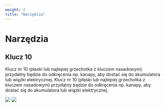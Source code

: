 ```yaml
---
weight: 2
title: "Narzędzia"
---
```


# Narzędzia

## Klucz 10

Klucz nr 10 (płaski lub najlepiej grzechotka z kluczem nasadowym) przydatny będzie do odkręcenia np. kanapy, aby dostać się do akumulatora lub wiązki elektrycznej.
Klucz nr 10 (płaski lub najlepiej grzechotka z kluczem nasadowym) przydatny będzie do odkręcenia np. kanapy, aby dostać się do akumulatora lub wiązki elektrycznej.

![](/img/tools/klucz.jpg)
![](/img/tools/grzechotka.jpg)